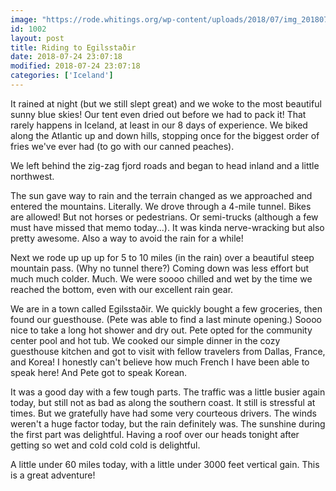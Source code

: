 ```yaml
---
image: "https://rode.whitings.org/wp-content/uploads/2018/07/img_20180724_100417.jpg"
id: 1002
layout: post
title: Riding to Egilsstaðir
date: 2018-07-24 23:07:18
modified: 2018-07-24 23:07:18
categories: ['Iceland']
---
```


It rained at night (but we still slept great) and we woke to the most beautiful sunny blue skies! Our tent even dried out before we had to pack it! That rarely happens in Iceland, at least in our 8 days of experience. We biked along the Atlantic up and down hills, stopping once for the biggest order of fries we've ever had (to go with our canned peaches).

We left behind the zig-zag fjord roads and began to head inland and a little northwest.

The sun gave way to rain and the terrain changed as we approached and entered the mountains. Literally. We drove through a 4-mile tunnel. Bikes are allowed! But not horses or pedestrians. Or semi-trucks (although a few must have missed that memo today...). It was kinda nerve-wracking but also pretty awesome. Also a way to avoid the rain for a while!

Next we rode up up up for 5 to 10 miles (in the rain) over a beautiful steep mountain pass. (Why no tunnel there?) Coming down was less effort but much much colder. Much. We were soooo chilled and wet by the time we reached the bottom, even with our excellent rain gear.

We are in a town called Egilsstaðir. We quickly bought a few groceries, then found our guesthouse. (Pete was able to find a last minute opening.) Soooo nice to take a long hot shower and dry out. Pete opted for the community center pool and hot tub. We cooked our simple dinner in the cozy guesthouse kitchen and got to visit with fellow travelers from Dallas, France, and Korea! I honestly can't believe how much French I have been able to speak here! And Pete got to speak Korean.

It was a good day with a few tough parts. The traffic was a little busier again today, but still not as bad as along the southern coast. It still is stressful at times. But we gratefully have had some very courteous drivers. The winds weren't a huge factor today, but the rain definitely was. The sunshine during the first part was delightful. Having a roof over our heads tonight after getting so wet and cold cold cold is delightful.

A little under 60 miles today, with a little under 3000 feet vertical gain. This is a great adventure!
